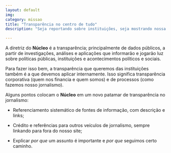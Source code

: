 ```yaml
---
layout: default
img:
category: missao
title: "Transparência no centro de tudo"
description: "Seja reportando sobre instituições, seja mostrando nossa própria iniciativa, a política interna será mostrar como nosso jornalismo é feito."

---
```


A diretriz do **Núcleo** é a transparência; principalmente de dados públicos, a partir de investigações, análises e aplicações que informarão e jogarão luz sobre políticas públicas, instituições e acontecimentos políticos e sociais.

Para fazer isso bem, a transparência que queremos das instituições também é a que devemos aplicar internamente. Isso significa transparência corporativa (quem nos financia e quem somos) e de processos (como fazemos nosso jornalismo).

Alguns pontos colocam o **Núcleo** em um novo patamar de transparência no jornalismo:

- Referenciamento sistemático de fontes de informação, com descrição e links;

- Crédito e referências para outros veículos de jornalismo, sempre linkando para fora do nosso site;

- Explicar _por que_ um assunto é importante e _por que_ seguimos certo caminho.
